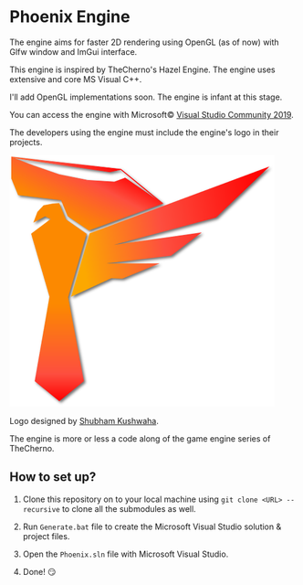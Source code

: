# Phoenix Engine

The engine aims for faster 2D rendering using OpenGL (as of now) with Glfw window and ImGui interface.

This engine is inspired by TheCherno's Hazel Engine. The engine uses extensive and core MS Visual C++.

I'll add OpenGL implementations soon. The engine is infant at this stage.

You can access the engine with Microsoft&copy; [Visual Studio Community 2019](https://visualstudio.microsoft.com/downloads/).

The developers using the engine must include the engine's logo in their projects.

![Phoenix](/assets/images/phoenix_engine-shadowed.png?raw=true "Phoenix")

Logo designed by [Shubham Kushwaha](https://www.linkedin.com/in/shubham-kushwaha-2124911aa/).

The engine is more or less a code along of the game engine series of TheCherno.

## How to set up?

1. Clone this repository on to your local machine using `git clone <URL> --recursive` to clone all the submodules as well.

2. Run `Generate.bat` file to create the Microsoft Visual Studio solution & project files.

3. Open the `Phoenix.sln` file with Microsoft Visual Studio.

4. Done! :smirk:

